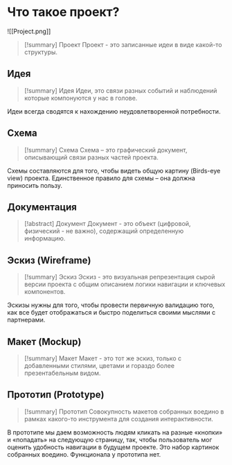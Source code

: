 # Что такое проект?
![[Project.png]]
> [!summary] Проект
> Проект - это записанные идеи в виде какой-то структуры.


## Идея
> [!summary] Идея
> Идеи, это связи разных событий и наблюдений которые компонуются у нас в голове.

Идеи всегда сводятся к нахождению неудовлетворенной потребности.

## Схема
> [!summary] Схема
> Схема – это графический документ, описывающий связи разных частей проекта.

Схемы составляются для того, чтобы видеть общую картину (Birds-eye view) проекта. Единственное правило для схемы – она должна приносить пользу.

## Документация
> [!abstract] Документ
> Документ - это объект (цифровой, физический - не важно), содержащий определенную информацию.

## Эскиз (Wireframe)
> [!summary] Эскиз
> Эскиз - это визуальная репрезентация сырой версии проекта с общим описанием логики навигации и ключевых компонентов.

Эскизы нужны для того, чтобы провести первичную валидацию того, как все будет отображаться и быстро поделиться своими мыслями с партнерами.

## Макет (Mockup)
> [!summary] Макет
> Макет - это тот же эскиз, только с добавленными стилями, цветами и гораздо более презентабельным видом.

## **Прототип (Prototype)**
> [!summary] Прототип
> Совокупность макетов собранных воедино в рамках какого-то инструмента для создания интерактивности.

В прототипе мы даем возможность людям кликать на разные «кнопки» и «попадать» на следующую страницу, так, чтобы пользователь мог оценить удобность навигации в будущем проекте. Это набор картинок собранных воедино. Функционала у прототипа нет.